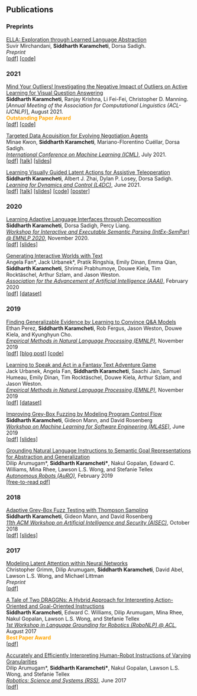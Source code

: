 ## Publications

### Preprints
[ELLA: Exploration through Learned Language Abstraction](https://arxiv.org/abs/2103.05825)  
Suvir Mirchandani, **Siddharth Karamcheti**, Dorsa Sadigh.  
*Preprint*  
[[pdf]](/assets/papers/ella-preprint21.pdf) [[code]](https://github.com/Stanford-ILIAD/ELLA)

### 2021

[Mind Your Outliers! Investigating the Negative Impact of Outliers on Active Learning for Visual Question Answering](https://arxiv.org/abs/2107.02331)  
**Siddharth Karamcheti**, Ranjay Krishna, Li Fei-Fei, Christopher D. Manning.
[*Annual Meeting of the Association for Computational Linguistics (ACL-IJCNLP)*], August 2021.  
<span style="color:orange"><b>Outstanding Paper Award</b></span>  
[[pdf]](/assets/papers/acl21.pdf) [[code]](https://github.com/siddk/vqa-outliers)

[Targeted Data Acquisition for Evolving Negotiation Agents](https://arxiv.org/abs/2106.07728)  
Minae Kwon, **Siddharth Karamcheti**, Mariano-Florentino Cuéllar, Dorsa Sadigh.  
[*International Conference on Machine Learning (ICML)*](https://icml.cc/), July 2021.  
[[pdf]](/assets/papers/icml21.pdf) [[talk]](https://youtu.be/xxCSim8YOVM) [[slides]](/assets/slides/icml21.pdf)

[Learning Visually Guided Latent Actions for Assistive Teleoperation](https://arxiv.org/abs/2105.00580)  
**Siddharth Karamcheti**, Albert J. Zhai, Dylan P. Losey, Dorsa Sadigh.  
[*Learning for Dynamics and Control (L4DC)*](https://l4dc.ethz.ch/), June 2021.  
[[pdf]](/assets/papers/l4dc21.pdf) [[talk]](https://youtu.be/6nTlH5ALsJQ) [[slides]](/assets/slides/l4dc21.pdf) [[code]](https://github.com/Stanford-ILIAD/vla/) [[poster]](/assets/posters/l4dc21.pdf)


### 2020

[Learning Adaptive Language Interfaces through Decomposition](https://arxiv.org/abs/2010.05190)  
**Siddharth Karamcheti**, Dorsa Sadigh, Percy Liang.  
[*Workshop for Interactive and Executable Semantic Parsing (IntEx-SemPar) @ EMNLP 2020*](https://intex-sempar.github.io/), November 2020.  
[[pdf]](/assets/papers/intexsempar20.pdf)  [[slides]](/assets/slides/intexsempar20.pdf)

[Generating Interactive Worlds with Text](https://arxiv.org/abs/1911.09194)  
Angela Fan\*, Jack Urbanek\*, Pratik Ringshia, Emily Dinan, Emma Qian, **Siddharth Karamcheti**, Shrimai Prabhumoye, Douwe Kiela, Tim Rocktäschel, Arthur Szlam, and Jason Weston.  
[*Association for the Advancement of Artificial Intelligence (AAAI)*](https://aaai.org/Conferences/AAAI-20/), February 2020  
[[pdf]](/assets/papers/worldbuilding-aaai20.pdf) [[dataset]](https://parl.ai/projects/light/)

### 2019

[Finding Generalizable Evidence by Learning to Convince Q&A Models](https://arxiv.org/abs/1909.05863)  
Ethan Perez, **Siddharth Karamcheti**, Rob Fergus, Jason Weston, Douwe Kiela, and Kyunghyun Cho.  
[*Empirical Methods in Natural Language Processing (EMNLP)*](https://www.emnlp-ijcnlp2019.org/), November 2019  
[[pdf]](/assets/papers/debate-emnlp19.pdf) [[blog post]](https://medium.com/@ethanperez18/what-convinces-q-a-models-7b39faf07825) [[code]](https://github.com/ethanjperez/convince)

[Learning to Speak and Act in a Fantasy Text Adventure Game](https://arxiv.org/abs/1903.03094)  
Jack Urbanek, Angela Fan, **Siddharth Karamcheti**, Saachi Jain, Samuel Humeau, Emily Dinan, Tim Rocktäschel, Douwe Kiela, Arthur Szlam, and Jason Weston.  
[*Empirical Methods in Natural Language Processing (EMNLP)*](https://www.emnlp-ijcnlp2019.org/), November 2019  
[[pdf]](/assets/papers/light-emnlp19.pdf) [[dataset]](https://parl.ai/projects/light/)

[Improving Grey-Box Fuzzing by Modeling Program Control Flow](https://arxiv.org/abs/1811.08973)  
**Siddharth Karamcheti**, Gideon Mann, and David Rosenberg  
[*Workshop on Machine Learning for Software Engineering (ML4SE)*](https://ml4se.github.io/), June 2019  
[[pdf]](/assets/papers/ml4se19.pdf) [[slides]](/assets/slides/ml4se19.pdf)

[Grounding Natural Language Instructions to Semantic Goal Representations for Abstraction and Generalization](https://doi.org/10.1007/s10514-018-9792-8)  
Dilip Arumugam*, __Siddharth Karamcheti*__, Nakul Gopalan, Edward C. Williams, Mina Rhee, Lawson L.S. Wong, and Stefanie Tellex  
[*Autonomous Robots (AuRO)*](https://link.springer.com/journal/10514), February 2019  
[[free-to-read pdf]](/assets/papers/auro19.pdf)

### 2018

[Adaptive Grey-Box Fuzz Testing with Thompson Sampling](https://arxiv.org/abs/1808.08256)  
**Siddharth Karamcheti**, Gideon Mann, and David Rosenberg  
[*11th ACM Workshop on Artificial Intelligence and Security (AISEC)*](http://aisec2018.icsi.berkeley.edu/aisec2018/program.html), October 2018  
[[pdf]](/assets/papers/aisec18.pdf) [[slides]](/assets/slides/aisec18.pdf)

### 2017

[Modeling Latent Attention within Neural Networks](https://arxiv.org/abs/1706.00536)  
Christopher Grimm, Dilip Arumugam, **Siddharth Karamcheti**, David Abel, Lawson L.S. Wong, and Michael Littman  
*Preprint*  
[[pdf]](/assets/papers/lans17.pdf)

[A Tale of Two DRAGGNs: A Hybrid Approach for Interpreting Action-Oriented and Goal-Oriented Instructions](https://arxiv.org/abs/1707.08668)  
**Siddharth Karamcheti**, Edward C. Williams, Dilip Arumugam, Mina Rhee, Nakul Gopalan, Lawson L.S. Wong, and Stefanie Tellex  
[*1st Workshop in Language Grounding for Robotics (RoboNLP) @ ACL*](https://robo-nlp.github.io/2017_index.html), August 2017  
<span style="color:orange"><b>Best Paper Award</b></span>  
[[pdf]](/assets/papers/robonlp17.pdf) 

[Accurately and Efficiently Interpreting Human-Robot Instructions of Varying Granularities](https://arxiv.org/abs/1704.06616)  
Dilip Arumugam*, __Siddharth Karamcheti*__, Nakul Gopalan, Lawson L.S. Wong, and Stefanie Tellex  
[*Robotics: Science and Systems (RSS)*](http://www.roboticsproceedings.org/rss13/index.html), June 2017  
[[pdf]](/assets/papers/rss17.pdf)
